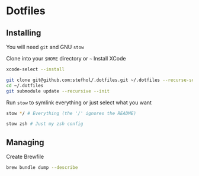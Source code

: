 # Dotfiles
## Installing

You will need `git` and GNU `stow`

Clone into your `$HOME` directory or `~`
Install XCode
```bash
xcode-select --install
```

```bash
git clone git@github.com:stefhol/.dotfiles.git ~/.dotfiles --recurse-submodules
cd ~/.dotfiles
git submodule update --recursive --init
```

Run `stow` to symlink everything or just select what you want

```bash
stow */ # Everything (the '/' ignores the README)
```

```bash
stow zsh # Just my zsh config
```
## Managing
Create Brewfile
```bash
brew bundle dump --describe
```
